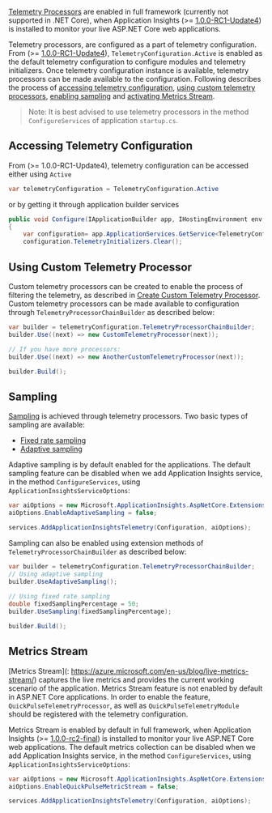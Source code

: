 [Telemetry Processors](https://azure.microsoft.com/en-us/documentation/articles/app-insights-api-filtering-sampling/#filtering-itelemetryprocessor) are enabled in full framework (currently not supported in .NET Core), when Application Insights (>= [1.0.0-RC1-Update4](https://github.com/Microsoft/ApplicationInsights-aspnetcore/releases/tag/v1.0.0-rc1-update4)) is installed to monitor your live ASP.NET Core web applications.

Telemetry processors, are configured as a part of telemetry configuration. From (>= [1.0.0-RC1-Update4](https://github.com/Microsoft/ApplicationInsights-aspnetcore/releases/tag/v1.0.0-rc1-update4)), ```TelemetryConfiguration.Active``` is enabled as the default telemetry configuration to configure modules and telemetry initializers. Once telemetry configuration instance is available, telemetry processors can be made available to the configuration. Following describes the process of [accessing telemetry configuration](https://github.com/Microsoft/ApplicationInsights-aspnetcore/wiki/Telemetry-Processors:-Sampling-and-Quick-Pulse#accessing-telemetry-configuration), [using custom telemetry processors](https://github.com/Microsoft/ApplicationInsights-aspnetcore/wiki/Telemetry-Processors:-Sampling-and-Quick-Pulse#using-custom-telemetry-processor), [enabling sampling](https://github.com/Microsoft/ApplicationInsights-aspnetcore/wiki/Telemetry-Processors:-Sampling-and-Quick-Pulse#sampling) and [activating Metrics Stream](https://github.com/Microsoft/ApplicationInsights-aspnetcore/wiki/Telemetry-Processors:-Sampling-and-Quick-Pulse#quick-pulse).

> Note: It is best advised to use telemetry processors in the method ```ConfigureServices``` of application ```startup.cs```.

## Accessing Telemetry Configuration

From (>= 1.0.0-RC1-Update4), telemetry configuration can be accessed either using ```Active```

``` c#
var telemetryConfiguration = TelemetryConfiguration.Active
``` 

or by getting it through application builder services

``` c#
public void Configure(IApplicationBuilder app, IHostingEnvironment env, ILoggerFactory loggerfactory)
{
    var configuration= app.ApplicationServices.GetService<TelemetryConfiguration>();
    configuration.TelemetryInitializers.Clear();
```

## Using Custom Telemetry Processor

Custom telemetry processors can be created to enable the process of filtering the telemetry, as described in [Create Custom Telemetry Processor](https://azure.microsoft.com/en-us/documentation/articles/app-insights-api-filtering-sampling/#filtering-itelemetryprocessor). Custom telemetry processors can be made available to configuration through ```TelemetryProcessorChainBuilder``` as described below:

``` c#
var builder = telemetryConfiguration.TelemetryProcessorChainBuilder;
builder.Use((next) => new CustomTelemetryProcessor(next));

// If you have more processors:
builder.Use((next) => new AnotherCustomTelemetryProcessor(next));

builder.Build();
```

## Sampling

[Sampling](https://azure.microsoft.com/en-us/documentation/articles/app-insights-sampling) is achieved through telemetry processors. Two basic types of sampling are available:

* [Fixed rate sampling](https://azure.microsoft.com/en-us/documentation/articles/app-insights-sampling/#fixed-rate-sampling-for-aspnet-web-sites)
* [Adaptive sampling](https://azure.microsoft.com/en-us/documentation/articles/app-insights-sampling/#adaptive-sampling-at-your-web-server)

Adaptive sampling is by default enabled for the applications. The default sampling feature can be disabled when we add Application Insights service, in the method ```ConfigureServices```, using ```ApplicationInsightsServiceOptions```:

``` c#
var aiOptions = new Microsoft.ApplicationInsights.AspNetCore.Extensions.ApplicationInsightsServiceOptions();
aiOptions.EnableAdaptiveSampling = false;

services.AddApplicationInsightsTelemetry(Configuration, aiOptions);
```

Sampling can also be enabled using extension methods of ```TelemetryProcessorChainBuilder``` as described below:

``` c#
var builder = telemetryConfiguration.TelemetryProcessorChainBuilder;
// Using adaptive sampling
builder.UseAdaptiveSampling();
 
// Using fixed rate sampling   
double fixedSamplingPercentage = 50;
builder.UseSampling(fixedSamplingPercentage);

builder.Build();
```

## Metrics Stream

[Metrics Stream](: https://azure.microsoft.com/en-us/blog/live-metrics-stream/) captures the live metrics and provides the current working scenario of the application. Metrics Stream feature is not enabled by default in ASP.NET Core applications. In order to enable the feature, ```QuickPulseTelemetryProcessor```, as well as ```QuickPulseTelemetryModule``` should be registered with the telemetry configuration. 

Metrics Stream is enabled by default in full framework, when Application Insights (>= [1.0.0-rc2-final](https://github.com/Microsoft/ApplicationInsights-aspnetcore/releases/tag/v1.0.0-rc2-final)) is installed to monitor your live ASP.NET Core web applications. The default metrics collection can be disabled when we add Application Insights service, in the method ```ConfigureServices```, using ```ApplicationInsightsServiceOptions```:

``` c#
var aiOptions = new Microsoft.ApplicationInsights.AspNetCore.Extensions.ApplicationInsightsServiceOptions();
aiOptions.EnableQuickPulseMetricStream = false;

services.AddApplicationInsightsTelemetry(Configuration, aiOptions);
```